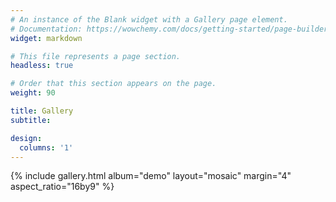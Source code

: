 ```yaml
---
# An instance of the Blank widget with a Gallery page element.
# Documentation: https://wowchemy.com/docs/getting-started/page-builder/
widget: markdown

# This file represents a page section.
headless: true

# Order that this section appears on the page.
weight: 90

title: Gallery
subtitle:

design:
  columns: '1'
---
```


{% include gallery.html album="demo" layout="mosaic" margin="4" aspect_ratio="16by9" %}
<!-- {% gallery album="demo" layout="mosaic" margin="4" aspect_ratio="16by9" %} -->
<!-- {{< gallery album="demo" layout="mosaic" margin="4" aspect_ratio="16by9" >}} -->
